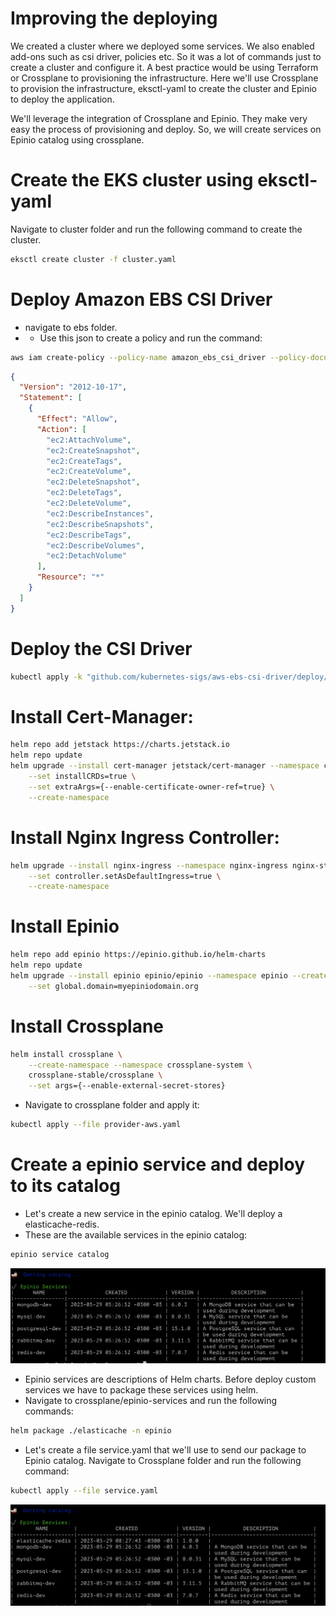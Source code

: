 # Improving the deploying

We created a cluster where we deployed some services. We also enabled add-ons such as csi driver, policies etc. So it was a lot of commands just to create a cluster and configure it. A best practice would be using Terraform or Crossplane to provisioning the infrastructure. Here we'll use Crossplane to provision the infrastructure, eksctl-yaml to create the cluster and Epinio to deploy the application. 

We'll leverage the integration of Crossplane and Epinio. They make very easy the process of provisioning and deploy. So, we will create services on Epinio catalog using crossplane.

# Create the EKS cluster using eksctl-yaml

Navigate to cluster folder and run the following command to create the cluster. 

```bash
eksctl create cluster -f cluster.yaml
```

# Deploy Amazon EBS CSI Driver
- navigate to ebs folder. 
- - Use this json to create a policy and run the command: <br>
```bash
aws iam create-policy --policy-name amazon_ebs_csi_driver --policy-document file://ebs_csi.json
```

```json
{
  "Version": "2012-10-17",
  "Statement": [
    {
      "Effect": "Allow",
      "Action": [
        "ec2:AttachVolume",
        "ec2:CreateSnapshot",
        "ec2:CreateTags",
        "ec2:CreateVolume",
        "ec2:DeleteSnapshot",
        "ec2:DeleteTags",
        "ec2:DeleteVolume",
        "ec2:DescribeInstances",
        "ec2:DescribeSnapshots",
        "ec2:DescribeTags",
        "ec2:DescribeVolumes",
        "ec2:DetachVolume"
      ],
      "Resource": "*"
    }
  ]
}
```

# Deploy the CSI Driver
```bash
kubectl apply -k "github.com/kubernetes-sigs/aws-ebs-csi-driver/deploy/kubernetes/overlays/stable/?ref=master"
```

# Install Cert-Manager:
```bash
helm repo add jetstack https://charts.jetstack.io
helm repo update
helm upgrade --install cert-manager jetstack/cert-manager --namespace cert-manager  \
    --set installCRDs=true \
    --set extraArgs={--enable-certificate-owner-ref=true} \
    --create-namespace
```

# Install Nginx Ingress Controller:
```bash
helm upgrade --install nginx-ingress --namespace nginx-ingress nginx-stable/nginx-ingress \
    --set controller.setAsDefaultIngress=true \
    --create-namespace
```

# Install Epinio
```bash
helm repo add epinio https://epinio.github.io/helm-charts
helm repo update
helm upgrade --install epinio epinio/epinio --namespace epinio --create-namespace \
    --set global.domain=myepiniodomain.org
```

# Install Crossplane
```bash
helm install crossplane \
    --create-namespace --namespace crossplane-system \
    crossplane-stable/crossplane \
    --set args={--enable-external-secret-stores}
```

- Navigate to crossplane folder and apply it: <br>
```bash
kubectl apply --file provider-aws.yaml
``` 
# Create a epinio service and deploy to its catalog

- Let's create a new service in the epinio catalog. We'll deploy a elasticache-redis. 
- These are the available services in the epinio catalog: <br>
```bash 
epinio service catalog
```
![imagem](assets/catalog_epinio.png)

- Epinio services are descriptions of Helm charts. Before deploy custom services we have to package these services using helm.
- Navigate to crossplane/epinio-services and run the following commands: <br> 

```bash
helm package ./elasticache -n epinio
```
- Let's create a file service.yaml that we'll use to send our package to Epinio catalog. Navigate to Crossplane folder and run the following command:
```bash
kubectl apply --file service.yaml
```

![catalog_epinio](assets/catalog_epinio2.png)

